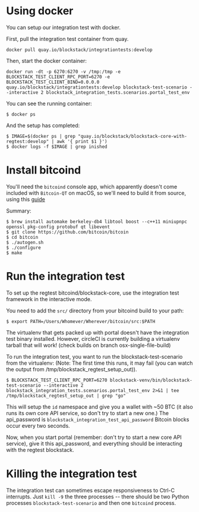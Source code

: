 # Using docker

You can setup our integration test with docker.

First, pull the integration test container from quay.

```
docker pull quay.io/blockstack/integrationtests:develop
```

Then, start the docker container:

```
docker run -dt -p 6270:6270 -v /tmp:/tmp -e BLOCKSTACK_TEST_CLIENT_RPC_PORT=6270 -e BLOCKSTACK_TEST_CLIENT_BIND=0.0.0.0 quay.io/blockstack/integrationtests:develop blockstack-test-scenario --interactive 2 blockstack_integration_tests.scenarios.portal_test_env
```

You can see the running container:

```
$ docker ps
```

And the setup has completed:

```
$ IMAGE=$(docker ps | grep "quay.io/blockstack/blockstack-core-with-regtest:develop" | awk '{ print $1 }')
$ docker logs -f $IMAGE | grep inished

```


# Install bitcoind

You'll need the `bitcoind` console app, which apparently doesn't
come included with `Bitcoin-QT` on macOS, so we'll need to build
it from source, using this [guide](https://github.com/bitcoin/bitcoin/blob/master/doc/build-osx.md)

Summary:
```
$ brew install automake berkeley-db4 libtool boost --c++11 miniupnpc openssl pkg-config protobuf qt libevent
$ git clone https://github.com/bitcoin/bitcoin
$ cd bitcoin
$ ./autogen.sh
$ ./configure
$ make
```

# Run the integration test

To set up the regtest bitcoind/blockstack-core, use the integration
test framework in the interactive mode.

You need to add the `src/` directory from your bitcoind build to your
path:

```
$ export PATH=/Users/Whomever/Wherever/bitcoin/src:$PATH
```

The virtualenv that gets packed up with portal doesn't have the
integration test binary installed. However, circleCI is currently
building a virtualenv tarball that will work! 
(check builds on branch osx-single-file-build)

To run the integration test, you want to run the
blockstack-test-scenario from the virtualenv: (Note: The first time
this runs, it may fail (you can watch the output from
/tmp/blockstack_regtest_setup_out)).

```
$ BLOCKSTACK_TEST_CLIENT_RPC_PORT=6270 blockstack-venv/bin/blockstack-test-scenario --interactive 2 blockstack_integration_tests.scenarios.portal_test_env 2>&1 | tee /tmp/blockstack_regtest_setup_out | grep "go"
```

This will setup the `id` namespace and give you a wallet with ~50 BTC
(it also runs its own core API service, so don't try to start a new
one.) The api_password is `blockstack_integration_test_api_password`
Bitcoin blocks occur every two seconds.

Now, when you start portal (remember: don't try to start a new core
API service), give it this api_password, and everything should be
interacting with the regtest blockstack.

# Killing the integration test

The integration test can sometimes escape responsiveness to Ctrl-C
interrupts. Just `kill -9` the three processes -- there should be two
Python processes `blockstack-test-scenario` and then one `bitcoind`
process.

